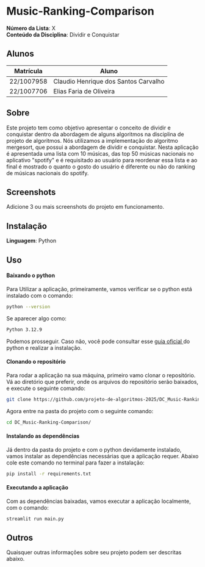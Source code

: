 # Music-Ranking-Comparison

**Número da Lista**: X<br>
**Conteúdo da Disciplina**: Dividir e Conquistar<br>

## Alunos
|Matrícula | Aluno |
| -- | -- |
| 22/1007958  |  Claudio Henrique dos Santos Carvalho |
| 22/1007706  |  Elias Faria de Oliveira |

## Sobre 

Este projeto tem como objetivo apresentar o conceito de dividir e conquistar dentro da abordagem de alguns algoritmos na disciplina de projeto de algoritmos. Nós utilizamos a implementação do algoritmo mergesort, que possui a abordagem de dividir e conquistar. Nesta aplicação é apresentada uma lista com 10 músicas, das top 50 músicas nacionais no aplicativo "spotify" e é requisitado ao usuário para reordenar essa lista e ao final é mostrado o quanto o gosto do usuário é diferente ou não do ranking de músicas nacionais do spotify.

## Screenshots
Adicione 3 ou mais screenshots do projeto em funcionamento.

## Instalação 
**Linguagem**: Python<br>

## Uso 

#### Baixando o python

Para Utilizar a aplicação, primeiramente, vamos verificar se o python está instalado com o comando:

```bash
python --version
```
Se aparecer algo como:

```bash
Python 3.12.9
```

Podemos prosseguir. Caso não, você pode consultar esse [guia oficial ](https://wiki.python.org/moin/BeginnersGuide/Download) do python e realizar a instalação.

#### Clonando o repositório

Para rodar a aplicação na sua máquina, primeiro vamo clonar o repositório. Vá ao diretório que preferir, onde os arquivos do repositório serão baixados, e execute o seguinte comando:

```bash
git clone https://github.com/projeto-de-algoritmos-2025/DC_Music-Ranking-Comparison.git

```

Agora entre na pasta do projeto com o seguinte comando:


```bash
cd DC_Music-Ranking-Comparison/

```

#### Instalando as dependências

Já dentro da pasta do projeto e com o python devidamente instalado, vamos instalar as dependências necessárias que a aplicação requer. Abaixo cole este comando no terminal para fazer a instalação:

```bash
pip install -r requirements.txt

```

#### Executando a aplicação

Com as dependências baixadas, vamos executar a aplicação localmente, com o comando:

```bash
streamlit run main.py

```

## Outros 
Quaisquer outras informações sobre seu projeto podem ser descritas abaixo.